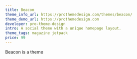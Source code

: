 ```yaml
---
title: Beacon
theme_info_url: https://prothemedesign.com/themes/beacon/
theme_demo_url: https://prothemedesign.com
developer: pro-theme-design
intro: A social theme with a unique homepage layout.
theme_tags: magazine jetpack
price: 99
---
```

Beacon is a theme
